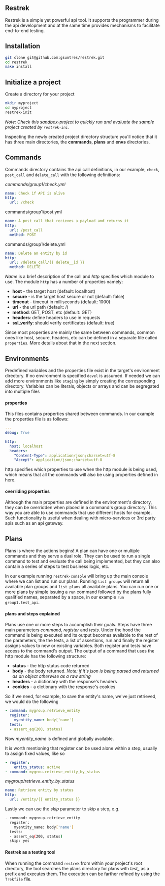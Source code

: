 ## Restrek 

Restrek is a simple yet powerful api tool. It supports the programmer during the api development and at the same time provides mechanisms to facilitate end-to-end testing.



## Installation

```bash
git clone git@github.com:gsuntres/restrek.git
cd restrek
make install
```



## Initialize a project

Create a directory for your project



```bash
mkdir myproject
cd myproject
restrek-init
```

*Note: Check this [sandbox-project](https://github.com/gsuntres/restrek-sandbox-project) to quickly run and evaluate the sample project created by `restrek-ini`.*

 

Inspecting the newly created project directory structure you'll notice that  it has three main directories, the **commands**, **plans** and **envs** directories.



## Commands

Commands directory contains the api call definitions, in our example, `check`,  `post_call` and `delete_call` with the following definitions:



*commands/group1/check.yml*

```yaml
name: Check if API is alive
http: 
  url: /check
```



commands/group1/post.yml

```yaml
name: A post call that recieves a payload and returns it
http: 
  url: /post_call
  method: POST
```



commands/group1/delete.yml

```yaml
name: Delete an entity by id
http: 
  url: /delete_call/{{ delete__id }}
  method: DELETE
```



*Name* is a brief description of the call and *http* specifies which module to use. The module `http` has a number of properties namely:

* **host** - the target host (default: localhost)
* **secure** - is the target host secure or not (default: false)
* **timeout** - timeout in milliseconds (default: 1000)
* **url** - the url path (default: /)
* **method**: GET, POST, etc (default: GET)
* **headers**: define headers to use in requests
* **ssl_verify**: should verify certificates (default: true)

Since most properties are mainly the same between commands, common ones like host, secure, headers, etc can be defined in a separate file called  `properties`. More details about that in the next section.



## Environments

Predefined variables and the properties file exist in the target's environment directory. If no environment is specified `devel` is assumed. If needed we can add more environments like `staging` by simply creating the corresponding directory. Variables can be literals, objects or arrays and can be segregated into multiple files



#### properties

This files contains properties shared between commands. In our example the properties file is as follows:

```yaml
---
debug: True

http:
  host: localhost
  headers:
    "Content-Type": application/json;charset=utf-8
    "Accept": application/json;charset=utf-8
```



http specifies which properties to use when the http module is being used, which means that all the commands will also be using properties defined in here.



#### overriding properties

Although the main properties are defined in the environment's directory, they can be overridden when placed in a command's group directory. This way you are able to use commands that use different hosts for example. Such functionality is useful when dealing with micro-services or 3rd party apis such as an api gateway.



## Plans

Plans is where the actions begins! A plan can have one or multiple commands and they serve a dual role. They can be used to run a single command to test and evaluate the call being implemented, but they can also contain a series of steps to test business logic, etc.

In our example running `restrek-console` will bring up the main console where we can list and run our plans. Running `list groups` will return all available plan groups and `list plans` all available plans. You can run one or more plans by simple issuing a `run` command followed by the plans fully qualified names, separated by a space, in our example `run group1.test_api`.



#### plans and steps explained

Plans use one or more steps to accomplish their goals. Steps have three main parameters *command*, *register* and *tests*. Under the hood the command is being executed and its output becomes available to the rest of the parameters, the the tests, a list of assertions, run and finally the register assigns values to new or existing variables. Both register and tests have access to the command's output. The output of a command that uses the http module has the following structure:

* **status** - the http status code returned
* **body** - the body returned. *Note: if it's json is being parsed and returned as an object otherwise as a raw string*
* **headers** - a dictionary with the response's headers
* **cookies** - a dictionary with the response's cookies





So if we need, for example, to save the entity's name, we've just retrieved, we would do the following

```yaml
- command: mygroup.retrieve_entity
  register:
    myentity_name: body['name']
  tests:
  - assert_eq(200, status)
```



Now *myentity_name* is defined and globally available.



It is worth mentioning that register can be used alone within a step, usually to assign fixed values, like so

```yaml
- register:
    entity_status: active
- command: mygrou.retrieve_entity_by_status
```



*mygroup/retrieve_entity_by_status*

```yaml
name: Retrieve entity by status
http:
  url: /entity/{{ entity_status }}
```



Lastly we can use the *skip* parameter to skip a step, e.g.

```bash
- command: mygroup.retrieve_entity
  register:
    myentity_name: body['name']
  tests:
  - assert_eq(200, status)
  skip: yes
```



#### Restrek as a testing tool

When running the command `restrek` from within your project's root directory, the tool searches the plans directory for plans with *test_* as a prefix and executes them. The execution can be farther refined by using the `Trekfile` file.
